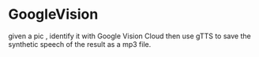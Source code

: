 # GoogleVision
given a pic , identify it with Google Vision Cloud then use gTTS to save the synthetic speech of the result as a mp3 file.
